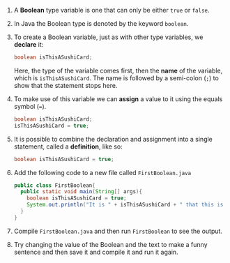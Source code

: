 1. A **Boolean** type variable is one that can only be either `true` or `false`.
3. In Java the Boolean type is denoted by the keyword `boolean`.
4. To create a Boolean variable, just as with other type variables, we **declare** it:

   ```java
   boolean isThisASushiCard;
   ```

   Here, the type of the variable comes first, then the **name** of the variable, which is `isThisASushiCard`. The name is followed by a semi-colon \(`;`\) to show that the statement stops here.
5. To make use of this variable we can **assign** a value to it using the equals symbol \(`=`\).

   ```java
   boolean isThisASushiCard;
   isThisASushiCard = true;
   ```

6. It is possible to combine the declaration and assignment into a single statement, called a **definition**, like so:

   ```java
   boolean isThisASushiCard = true;
   ```

10. Add the following code to a new file called `FirstBoolean.java`

    ```java
    public class FirstBoolean{
      public static void main(String[] args){
        boolean isThisASushiCard = true;
        System.out.println("It is " + isThisASushiCard + " that this is a sushi card");
      }
    }
    ```

11. Compile `FirstBoolean.java` and then run `FirstBoolean` to see the output.
12. Try changing the value of the Boolean and the text to make a funny sentence and then save it and compile it and run it again.